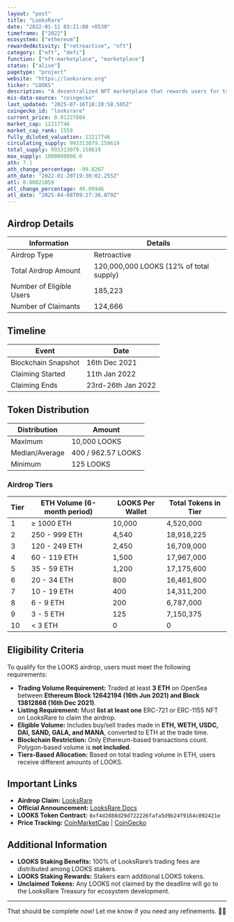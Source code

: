 ```yaml
---
layout: "post"
title: "LooksRare"
date: "2022-01-11 03:21:08 +0530"
timeframe: ["2022"]
ecosystem: ["ethereum"]
rewardedActivity: ["retroactive", "nft"]
category: ["nft", "defi"]
function: ["nft-marketplace", "marketplace"]
status: ["alive"]
pagetype: "project"
website: "https://looksrare.org"
ticker: "LOOKS"
description: "A decentralized NFT marketplace that rewards users for trading and staking."
mis-data-source: "coingecko"
last_updated: "2025-07-16T18:28:58.505Z"
coingecko_id: "looksrare"
current_price: 0.01227804
market_cap: 12217746
market_cap_rank: 1559
fully_diluted_valuation: 12217746
circulating_supply: 993313079.159619
total_supply: 993313079.159619
max_supply: 1000000000.0
ath: 7.1
ath_change_percentage: -99.8267
ath_date: "2022-01-20T19:30:02.255Z"
atl: 0.00821059
atl_change_percentage: 49.89946
atl_date: "2025-04-08T09:27:36.079Z"
---
```


## Airdrop Details

| Information              | Details                                 |
| ------------------------ | --------------------------------------- |
| Airdrop Type             | Retroactive                             |
| Total Airdrop Amount     | 120,000,000 LOOKS (12% of total supply) |
| Number of Eligible Users | 185,223                                 |
| Number of Claimants      | 124,666                                 |

## Timeline

| Event               | Date               |
| ------------------- | ------------------ |
| Blockchain Snapshot | 16th Dec 2021      |
| Claiming Started    | 11th Jan 2022      |
| Claiming Ends       | 23rd-26th Jan 2022 |

## Token Distribution

| Distribution   | Amount             |
| -------------- | ------------------ |
| Maximum        | 10,000 LOOKS       |
| Median/Average | 400 / 962.57 LOOKS |
| Minimum        | 125 LOOKS          |

### Airdrop Tiers

| Tier | ETH Volume (6-month period) | LOOKS Per Wallet | Total Tokens in Tier |
| ---- | --------------------------- | ---------------- | -------------------- |
| 1    | ≥ 1000 ETH                  | 10,000           | 4,520,000            |
| 2    | 250 - 999 ETH               | 4,540            | 18,918,225           |
| 3    | 120 - 249 ETH               | 2,450            | 16,709,000           |
| 4    | 60 - 119 ETH                | 1,500            | 17,967,000           |
| 5    | 35 - 59 ETH                 | 1,200            | 17,175,600           |
| 6    | 20 - 34 ETH                 | 800              | 16,461,600           |
| 7    | 10 - 19 ETH                 | 400              | 14,311,200           |
| 8    | 6 - 9 ETH                   | 200              | 6,787,000            |
| 9    | 3 - 5 ETH                   | 125              | 7,150,375            |
| 10   | < 3 ETH                     | 0                | 0                    |

## Eligibility Criteria

To qualify for the LOOKS airdrop, users must meet the following requirements:

- **Trading Volume Requirement:** Traded at least **3 ETH** on OpenSea between **Ethereum Block 12642194 (16th Jun 2021) and Block 13812868 (16th Dec 2021)**.
- **Listing Requirement:** Must **list at least one** ERC-721 or ERC-1155 NFT on LooksRare to claim the airdrop.
- **Eligible Volume:** Includes buy/sell trades made in **ETH, WETH, USDC, DAI, SAND, GALA, and MANA**, converted to ETH at the trade time.
- **Blockchain Restriction:** Only Ethereum-based transactions count. Polygon-based volume is **not included**.
- **Tiers-Based Allocation:** Based on total trading volume in ETH, users receive different amounts of LOOKS.

## Important Links

- **Airdrop Claim:** [LooksRare](https://looksrare.org)
- **Official Announcement:** [LooksRare Docs](https://docs.looksrare.org/guides/faqs/what-is-the-looks-airdrop)
- **LOOKS Token Contract:** `0xf4d2888d29d722226fafa5d9b24f9164c092421e`
- **Price Tracking:** [CoinMarketCap](https://coinmarketcap.com/currencies/looksrare/) |
  [CoinGecko](https://www.coingecko.com/en/coins/looksrare)

## Additional Information

- **LOOKS Staking Benefits:** 100% of LooksRare’s trading fees are distributed among LOOKS stakers.
- **LOOKS Staking Rewards:** Stakers earn additional LOOKS tokens.
- **Unclaimed Tokens:** Any LOOKS not claimed by the deadline will go to the LooksRare Treasury for ecosystem development.

---

That should be complete now! Let me know if you need any refinements. 🚀🔥